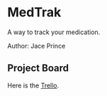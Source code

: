 # MedTrak
A way to track your medication.

Author: Jace Prince

## Project Board

Here is the [Trello](https://trello.com/b/DUX3hvfE/medtrak).
